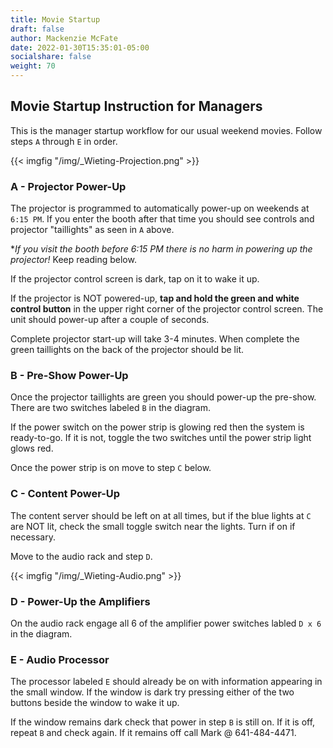 ```yaml
---
title: Movie Startup
draft: false
author: Mackenzie McFate
date: 2022-01-30T15:35:01-05:00
socialshare: false
weight: 70
---
```


## Movie Startup Instruction for Managers

This is the manager startup workflow for our usual weekend movies.  Follow steps `A` through  `E` in order.

{{< imgfig "/img/_Wieting-Projection.png" >}}

### A - Projector Power-Up

The projector is programmed to automatically power-up on weekends at `6:15 PM`.  If you enter the booth after that time you should see controls and projector "taillights" as seen in `A` above.  

**If you visit the booth before 6:15 PM *there is no harm in powering up the projector!**  Keep reading below.

If the projector control screen is dark, tap on it to wake it up.

If the projector is NOT powered-up, **tap and hold the green and white control button** in the upper right corner of the projector control screen.  The unit should power-up after a couple of seconds.

Complete projector start-up will take 3-4 minutes.  When complete the green taillights on the back of the projector should be lit.

### B - Pre-Show Power-Up

Once the projector taillights are green you should power-up the pre-show.  There are two switches labeled `B` in the diagram.  

If the power switch on the power strip is glowing red then the system is ready-to-go.  If it is not, toggle the two switches until the power strip light glows red.  

Once the power strip is on move to step `C` below.

### C - Content Power-Up

The content server should be left on at all times, but if the blue lights at `C` are NOT lit, check the small toggle switch near the lights.  Turn if on if necessary.

Move to the audio rack and step `D`.

{{< imgfig "/img/_Wieting-Audio.png" >}}

### D - Power-Up the Amplifiers

On the audio rack engage all 6 of the amplifier power switches labled `D x 6` in the diagram.

### E - Audio Processor

The processor labeled `E` should already be on with information appearing in the small window.  If the window is dark try pressing either of the two buttons beside the window to wake it up. 

If the window remains dark check that power in step `B` is still on.  If it is off, repeat `B` and  check again.  If it remains off call Mark @ 641-484-4471.
